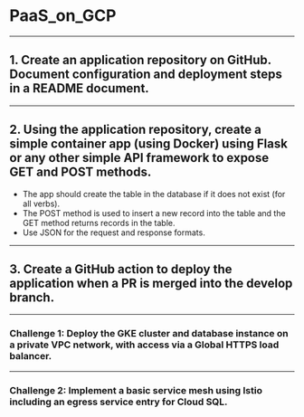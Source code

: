 # PaaS_on_GCP
---
## 1. Create an application repository on GitHub. Document configuration and deployment steps in a README document.
---
## 2. Using the application repository, create a simple container app (using Docker) using Flask or any other simple API framework to expose GET and POST methods.  
- The app should create the table in the database if it does not exist (for all verbs). 
- The POST method is used to insert a new record into the table and the GET method returns records in the table.  
- Use JSON for the request and response formats. 
---
## 3. Create a GitHub action to deploy the application when a PR is merged into the develop branch.
---
### Challenge 1: Deploy the GKE cluster and database instance on a private VPC network, with access via a Global HTTPS load balancer. 
---
### Challenge 2: Implement a basic service mesh using Istio including an egress service entry for Cloud SQL.
